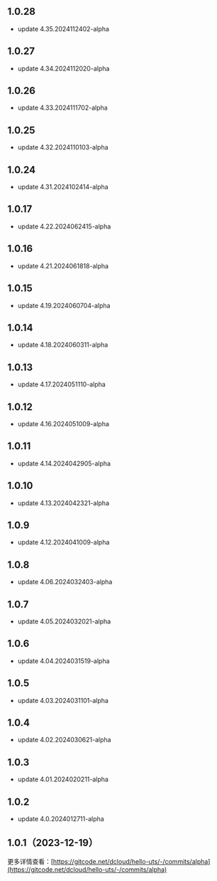 ## 1.0.28
* update 4.35.2024112402-alpha

## 1.0.27
* update 4.34.2024112020-alpha

## 1.0.26
* update 4.33.2024111702-alpha

## 1.0.25
* update 4.32.2024110103-alpha

## 1.0.24
* update 4.31.2024102414-alpha

## 1.0.17
* update 4.22.2024062415-alpha

## 1.0.16
* update 4.21.2024061818-alpha

## 1.0.15
* update 4.19.2024060704-alpha

## 1.0.14
* update 4.18.2024060311-alpha

## 1.0.13
* update 4.17.2024051110-alpha

## 1.0.12
* update 4.16.2024051009-alpha

## 1.0.11
* update 4.14.2024042905-alpha

## 1.0.10
* update 4.13.2024042321-alpha

## 1.0.9
* update 4.12.2024041009-alpha

## 1.0.8
* update 4.06.2024032403-alpha

## 1.0.7
* update 4.05.2024032021-alpha

## 1.0.6
* update 4.04.2024031519-alpha

## 1.0.5
* update 4.03.2024031101-alpha

## 1.0.4
* update 4.02.2024030621-alpha

## 1.0.3
* update 4.01.2024020211-alpha

## 1.0.2
* update 4.0.2024012711-alpha

## 1.0.1（2023-12-19）
更多详情查看：[https://gitcode.net/dcloud/hello-uts/-/commits/alpha](https://gitcode.net/dcloud/hello-uts/-/commits/alpha)
